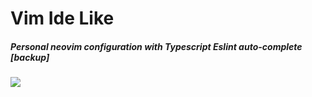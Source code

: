 # Vim Ide Like
##### Personal neovim configuration with Typescript Eslint auto-complete [backup]
<img src="https://imgur.com/U9GooVB.png"/>
